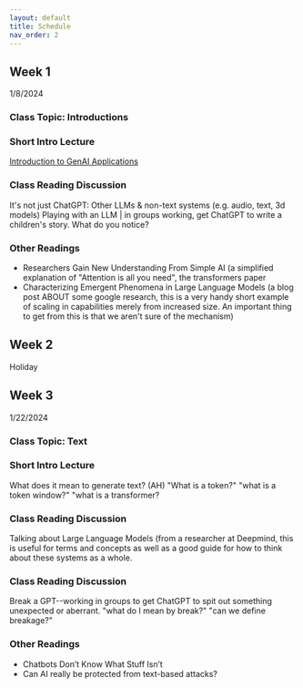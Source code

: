 ```yaml
---
layout: default
title: Schedule
nav_order: 2
---
```


## Week 1
1/8/2024
### Class Topic: Introductions
### Short Intro Lecture
[Introduction to GenAI Applications]
### Class Reading Discussion
It's not just ChatGPT: Other LLMs & non-text systems (e.g. audio, text, 3d models)
Playing with an LLM | in groups working, get ChatGPT to write a children's story. What do you notice?
### Other Readings
- Researchers Gain New Understanding From Simple AI (a simplified explanation of "Attention is all you need", the transformers paper
- Characterizing Emergent Phenomena in Large Language Models (a blog post ABOUT some google research, this is a very handy short example of scaling in capabilities merely from increased size. An important thing to get from this is that we aren't sure of the mechanism)

## Week 2
Holiday

## Week 3
1/22/2024
### Class Topic: Text
### Short Intro Lecture
What does it mean to generate text? (AH) "What is a token?" "what is a token window?" "what is a transformer?
### Class Reading Discussion
Talking about Large Language Models (from a researcher at Deepmind, this is useful for terms and concepts as well as a good guide for how to think about these systems as a whole.
### Class Reading Discussion
Break a GPT--working in groups to get ChatGPT to spit out something unexpected or aberrant. "what do I mean by break?" "can we define breakage?"
### Other Readings
- Chatbots Don’t Know What Stuff Isn’t
- Can AI really be protected from text-based attacks?


[Introduction to GenAI Applications]: https://RuoxiShang.github.io/PromptSurfing/data/week1-applications.pdf